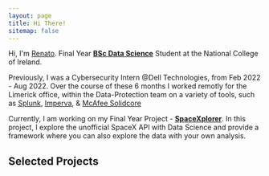 ```yaml
---
layout: page
title: Hi There!
sitemap: false
---
```


Hi, I'm [Renato](https://www.linkedin.com/in/rgusani/). Final Year [<strong>BSc Data Science</strong>](https://github.com/renatogusani/BSc-Data-Science) Student at the National College of Ireland.

Previously, I was a Cybersecurity Intern @Dell Technologies, from Feb 2022 - Aug 2022. Over the course of these 6 months I worked remotly for the Limerick office, within the Data-Protection team on a variety of tools, such as [Splunk](https://www.splunk.com/), [Imperva](https://www.imperva.com/), & [McAfee Solidcore](https://www.mcafee.com/enterprise/en-us/assets/data-sheets/ds-application-control.pdf)

Currently, I am working on my Final Year Project - [<strong>SpaceXplorer</strong>](https://spacexplorer.info/). In this project, I explore the unofficial SpaceX API with Data Science and provide a framework where you can also explore the data with your own analysis.


## Selected Projects
